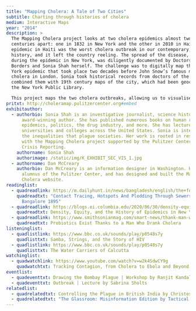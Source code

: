```yaml
---
title: "Mapping Cholera: A Tale of Two Cities"
subtitle: Charting through histories of cholera
medium: Interactive Maps
year: "2014"
description: >
  The Mapping Cholera project looks at two cholera epidemics almost two
  centuries apart: one in 1832 in New York and the other in 2010 in Haiti. The
  epidemic in Haiti was the worst cholera outbreak in our contemporary, recent
  history, and it left the country reeling. The spread of the disease, unlike
  during the epidemic in New York, was diligently documented by Doctors Without
  Borders and Sonia Shah herself. The challenge was to digitally map the New
  York epidemic that took place two decades before John Snow’s famous mapping of
  cholera in London. Sonia took historical records from doctors of the time and
  combined them with 19th century maps of the city, which had been geocoded by
  the New York Public Library.

  This project maps the two cholera outbreaks, allowing us to visualise the spread of the disease, the differences and similarities between the two epidemics, and renders visible the magnitude and scale of this disease.
pritxt: http://choleramap.pulitzercenter.org#embed
exhibitauthor:
  - authorbio: Sonia Shah is an investigative journalist, science historian, and
      award-winning author. She has published numerous books on human rights,
      epidemics, politics, the drug industry, and more. She has lectured in
      universities and colleges across the United States. Sonia is interested in
      the inequalities that plague societies. Her work is rooted in research,
      with the Mapping Cholera project supported by the Pulitzer Center on
      Crisis Reporting.
    authorname: Sonia Shah
    authorimage: /static/img/K_EXHIBIT_SEC_VIS_1.jpg
  - authorname: Dan McCreary
    authorbio: Dan McCreary is an information designer in Washington. He is an
      alumnus of the Pulitzer Center, and has designed and built the Mapping
      Cholera website.
readinglist:
  - quadreadlink: https://m.dailyhunt.in/news/bangladesh/english/the+federal+english-epaper-thefeden/contact+tracing+hotspots+and+plodding+through+sewers+cholera+in+bangalore+1895-newsid-n179325830
    quadreadtxt: "Contact Tracing, Hotspots And Plodding Through Sewers: Cholera In
      Bangalore 1895"
  - quadreadlink: https://blogs.ei.columbia.edu/2020/06/30/density-equity-history-epidemics-nyc/
    quadreadtxt: Density, Equity, and the History of Epidemics in New York City
  - quadreadlink: https://www.smithsonianmag.com/smart-news/thank-man-who-drank-cholera-your-yogurt-180955197/
    quadreadtxt: Probiotics Exist Thanks to a Man Who Drank Cholera
listeninglist:
  - quadlistlink: https://www.bbc.co.uk/sounds/play/p0548s7y
    quadlisttxt: Samba, Strings, and the Story of HIV
  - quadlistlink: https://www.bbc.co.uk/sounds/play/p0548s7y
    quadlisttxt: The Water Carriers of Calcutta
watchinglist:
  - quadwatchlink: https://www.youtube.com/watch?v=w2k4SdwCY9g
    quadwatchtxt: Tracking Contagion, from Cholera to Ebola and Beyond
eventlist:
  - quadeventtxt: Drawing the Bombay Plague | Workshop by Ranjit Kandalgaonkar
  - quadeventtxt: Outbreak | Lecture by Sabrina Sholts
relatedlist:
  - quadrelatedtxt: Controlling the Plague in British India by Christos Lynteris
  - quadrelatedtxt: "The Glassroom: Misinformation Edition by Tactical Tech"
---
```

